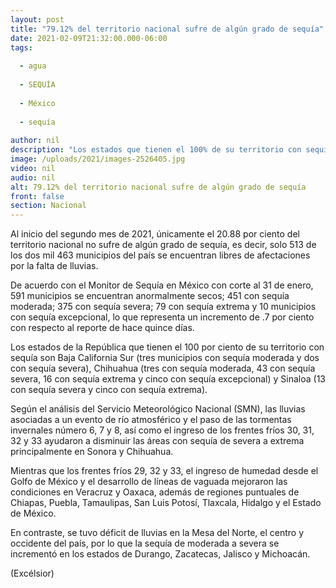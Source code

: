 ```yaml
---
layout: post
title: "79.12% del territorio nacional sufre de algún grado de sequía"
date: 2021-02-09T21:32:00.000-06:00
tags:
  
  - agua
  
  - SEQUÍA
  
  - México
  
  - sequía
  
author: nil
description: "Los estados que tienen el 100% de su territorio con sequía son BCS, Chihuahua y Sinaloa; solo 513 de los dos mil 463 municipios del país se encuentran libres de afectaciones por la falta de lluvias"
image: /uploads/2021/images-2526405.jpg
video: nil
audio: nil
alt: 79.12% del territorio nacional sufre de algún grado de sequía
front: false
section: Nacional
---
```


Al inicio del segundo mes de 2021, únicamente el 20.88 por ciento del territorio nacional no sufre de algún grado de sequía, es decir, solo 513 de los dos mil 463 municipios del país se encuentran libres de afectaciones por la falta de lluvias.

De acuerdo con el Monitor de Sequía en México con corte al 31 de enero, 591 municipios se encuentran anormalmente secos; 451 con sequía moderada; 375 con sequía severa; 79 con sequía extrema y 10 municipios con sequía excepcional, lo que representa un incremento de .7 por ciento con respecto al reporte de hace quince días.

Los estados de la República que tienen el 100 por ciento de su territorio con sequía son Baja California Sur (tres municipios con sequía moderada y dos con sequía severa), Chihuahua (tres con sequía moderada, 43 con sequía severa, 16 con sequía extrema y cinco con sequía excepcional) y Sinaloa (13 con sequía severa y cinco con sequía extrema).

Según el análisis del Servicio Meteorológico Nacional (SMN), las lluvias asociadas a un evento de río atmosférico y el paso de las tormentas invernales número 6, 7 y 8, así como el ingreso de los frentes fríos 30, 31, 32 y 33 ayudaron a disminuir las áreas con sequía de severa a extrema principalmente en Sonora y Chihuahua.

Mientras que los frentes fríos 29, 32 y 33, el ingreso de humedad desde el Golfo de México y el desarrollo de líneas de vaguada mejoraron las condiciones en Veracruz y Oaxaca, además de regiones puntuales de Chiapas, Puebla, Tamaulipas, San Luis Potosí, Tlaxcala, Hidalgo y el Estado de México.

En contraste, se tuvo déficit de lluvias en la Mesa del Norte, el centro y occidente del país, por lo que la sequía de moderada a severa se incrementó en los estados de Durango, Zacatecas, Jalisco y Michoacán.

(Excélsior)